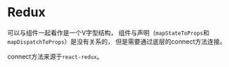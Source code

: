 # Redux

可以与组件一起看作是一个V字型结构，
组件与声明（`mapStateToProps`和`mapDispatchToProps`）是没有关系的，
但是需要通过底层的connect方法连接。

connect方法来源于`react-redux`。